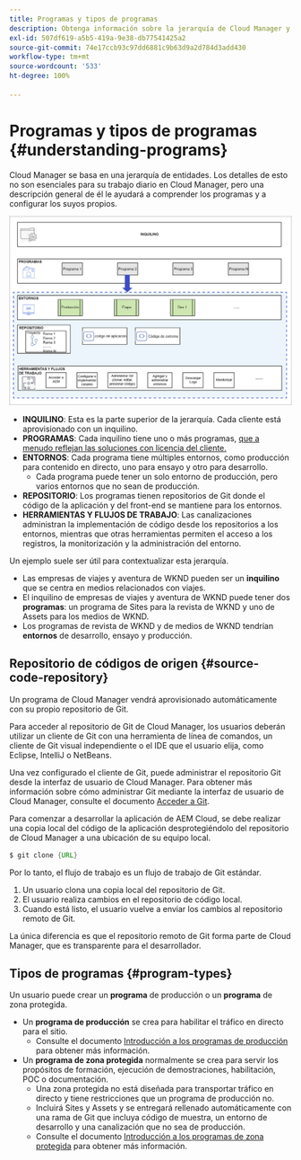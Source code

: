 ```yaml
---
title: Programas y tipos de programas
description: Obtenga información sobre la jerarquía de Cloud Manager y cómo encajan los distintos tipos de programas en su estructura y cómo difieren.
exl-id: 507df619-a5b5-419a-9e38-db77541425a2
source-git-commit: 74e17ccb93c97dd6881c9b63d9a2d784d3add430
workflow-type: tm+mt
source-wordcount: '533'
ht-degree: 100%

---
```



# Programas y tipos de programas {#understanding-programs}

Cloud Manager se basa en una jerarquía de entidades. Los detalles de esto no son esenciales para su trabajo diario en Cloud Manager, pero una descripción general de él le ayudará a comprender los programas y a configurar los suyos propios.

![Jerarquía de Cloud Manager](assets/program-types1.png)

* **INQUILINO**: Esta es la parte superior de la jerarquía. Cada cliente está aprovisionado con un inquilino.
* **PROGRAMAS**: Cada inquilino tiene uno o más programas, [que a menudo reflejan las soluciones con licencia del cliente.](introduction-production-programs.md)
* **ENTORNOS**: Cada programa tiene múltiples entornos, como producción para contenido en directo, uno para ensayo y otro para desarrollo.
   * Cada programa puede tener un solo entorno de producción, pero varios entornos que no sean de producción.
* **REPOSITORIO**: Los programas tienen repositorios de Git donde el código de la aplicación y del front-end se mantiene para los entornos.
* **HERRAMIENTAS Y FLUJOS DE TRABAJO**: Las canalizaciones administran la implementación de código desde los repositorios a los entornos, mientras que otras herramientas permiten el acceso a los registros, la monitorización y la administración del entorno.

Un ejemplo suele ser útil para contextualizar esta jerarquía.

* Las empresas de viajes y aventura de WKND pueden ser un **inquilino** que se centra en medios relacionados con viajes.
* El inquilino de empresas de viajes y aventura de WKND puede tener dos **programas**: un programa de Sites para la revista de WKND y uno de Assets para los medios de WKND.
* Los programas de revista de WKND y de medios de WKND tendrían **entornos** de desarrollo, ensayo y producción.

## Repositorio de códigos de origen {#source-code-repository}

Un programa de Cloud Manager vendrá aprovisionado automáticamente con su propio repositorio de Git.

Para acceder al repositorio de Git de Cloud Manager, los usuarios deberán utilizar un cliente de Git con una herramienta de línea de comandos, un cliente de Git visual independiente o el IDE que el usuario elija, como Eclipse, IntelliJ o NetBeans.

Una vez configurado el cliente de Git, puede administrar el repositorio Git desde la interfaz de usuario de Cloud Manager. Para obtener más información sobre cómo administrar Git mediante la interfaz de usuario de Cloud Manager, consulte el documento [Acceder a Git](/help/implementing/cloud-manager/managing-code/accessing-repos.md).

Para comenzar a desarrollar la aplicación de AEM Cloud, se debe realizar una copia local del código de la aplicación desprotegiéndolo del repositorio de Cloud Manager a una ubicación de su equipo local.

```java
$ git clone {URL}
```

Por lo tanto, el flujo de trabajo es un flujo de trabajo de Git estándar.

1. Un usuario clona una copia local del repositorio de Git.
1. El usuario realiza cambios en el repositorio de código local.
1. Cuando está listo, el usuario vuelve a enviar los cambios al repositorio remoto de Git.

La única diferencia es que el repositorio remoto de Git forma parte de Cloud Manager, que es transparente para el desarrollador.

## Tipos de programas {#program-types}

Un usuario puede crear un **programa** de producción o un **programa** de zona protegida.

* Un **programa de producción** se crea para habilitar el tráfico en directo para el sitio.
   * Consulte el documento [Introducción a los programas de producción](/help/implementing/cloud-manager/getting-access-to-aem-in-cloud/introduction-production-programs.md) para obtener más información.
* Un **programa de zona protegida** normalmente se crea para servir los propósitos de formación, ejecución de demostraciones, habilitación, POC o documentación.
   * Una zona protegida no está diseñada para transportar tráfico en directo y tiene restricciones que un programa de producción no.
   * Incluirá Sites y Assets y se entregará rellenado automáticamente con una rama de Git que incluya código de muestra, un entorno de desarrollo y una canalización que no sea de producción.
   * Consulte el documento [Introducción a los programas de zona protegida](/help/implementing/cloud-manager/getting-access-to-aem-in-cloud/introduction-sandbox-programs.md) para obtener más información.
